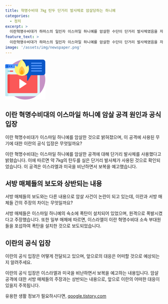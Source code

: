 ```yaml
---
title: 혁명수비대 7㎏ 탄두 단거리 발사체로 암살당하는 하니예
categories:
  - 정치
excerpt: >
  이란혁명수비대가 하마스의 일인자 이스마일 하니예를 암살한 수단이 단거리 발사체였음을 자체 조사 결과로 발표했다. 이란은 이스라엘과 미국을 비난하고 보복을 예고했지만, 서방 매체들의 보도와 상반되는 내용으로 논란이 예상된다. 암살 방법과 관련된 서로 상이한 주장들이 제기되고 있으며, 사건의 진실을 놓고 논란이 커지고 있다. (150자)
feature_text: >
  이란혁명수비대가 하마스의 일인자 이스마일 하니예를 암살한 수단이 단거리 발사체였음을 자체 조사 결과로 발표했다. 이란은 이스라엘과 미국을 비난하고 보복을 예고했지만, 서방 매체들의 보도와 상반되는 내용으로 논란이 예상된다. 암살 방법과 관련된 서로 상이한 주장들이 제기되고 있으며, 사건의 진실을 놓고 논란이 커지고 있다. (150자)
image: '/assets/img/newspaper.png'
---
```


<p><img src="/assets/img/news.png" alt="rentncar 속보" /></p>

<h2 data-ke-size="size26">이란 혁명수비대의 이스마일 하니예 암살 공격 원인과 공식 입장</h2>

<p data-ke-size="size16">이란 혁명수비대가 이스마일 하니예를 암살한 것으로 밝혀졌으며, 이 공격에 사용된 무기에 대한 이란의 공식 입장은 무엇일까요?</p>

<p>이란 혁명수비대는 이스마일 하니예를 암살한 공격에 대해 단거리 발사체를 사용했다고 밝혔습니다. 이에 따르면 약 7kg의 탄두를 실은 단거리 발사체가 사용된 것으로 확인되었습니다. 이 공격은 이스라엘과 미국을 비난하면서 보복을 예고했습니다.</p>

<h2 data-ke-size="size26">서방 매체들의 보도와 상반되는 내용</h2>

<p data-ke-size="size16">서방 매체들의 보도와는 다른 내용으로 암살 사건이 논란이 되고 있는데, 이란과 서방 매체들 간의 주장의 차이는 무엇일까요?</p>

<p>서방 매체들은 이스마일 하니예의 숙소에 폭탄이 설치되어 있었으며, 원격으로 폭발시켰다고 주장했습니다. 또한 일부 매체에 따르면, 이스라엘이 이란 혁명수비대 소속 부대원들을 포섭하여 폭탄을 설치한 것으로 보도되었습니다.</p>

<h2 data-ke-size="size26">이란의 공식 입장</h2>

<p data-ke-size="size16">이란의 공식 입장은 어떻게 전달되고 있으며, 앞으로의 대응은 어떠할 것으로 예상되는지 알려주세요.</p>

<p>이란의 공식 입장은 이스라엘과 미국을 비난하면서 보복을 예고하는 내용입니다. 암살 공격에 대한 서방 매체들의 주장과는 상반되는 내용으로, 앞으로 이란의 어떠한 대응이 있을지 주목됩니다.</p>
유용한 생활 정보가 필요하시다면, <a href="https://qoogle.tistory.com" rel="dofollow">qoogle.tistory.com</a>


